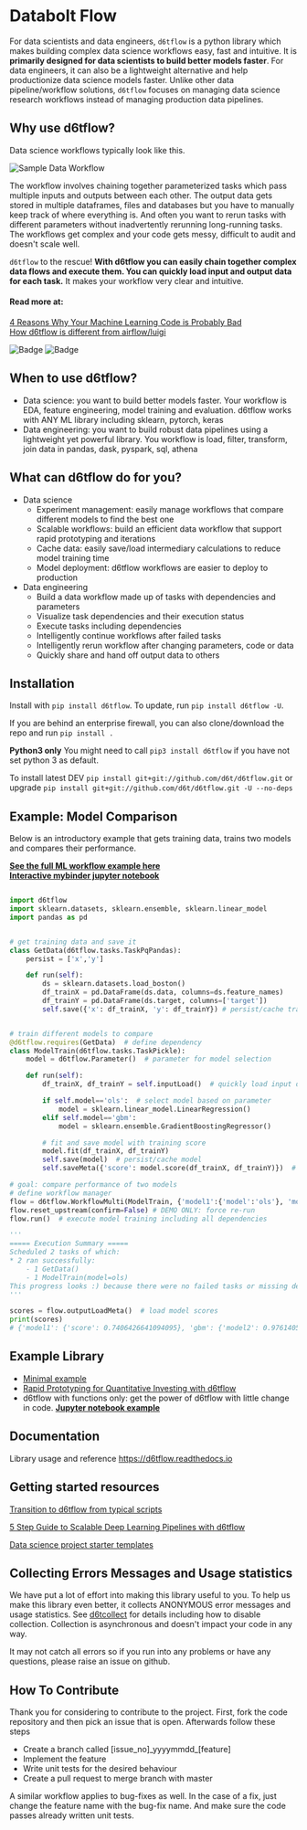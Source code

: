 # Databolt Flow

For data scientists and data engineers, `d6tflow` is a python library which makes building complex data science workflows easy, fast and intuitive. It is **primarily designed for data scientists to build better models faster**. For data engineers, it can also be a lightweight alternative and help productionize data science models faster. Unlike other data pipeline/workflow solutions, `d6tflow` focuses on managing data science research workflows instead of managing production data pipelines. 

## Why use d6tflow?

Data science workflows typically look like this.

![Sample Data Workflow](docs/d6tflow-docs-graph.png?raw=true "Sample Data Workflow")

The workflow involves chaining together parameterized tasks which pass multiple inputs and outputs between each other. The output data gets stored in multiple dataframes, files and databases but you have to manually keep track of where everything is. And often you want to rerun tasks with different parameters without inadvertently rerunning long-running tasks. The workflows get complex and your code gets messy, difficult to audit and doesn't scale well.

`d6tflow` to the rescue! **With d6tflow you can easily chain together complex data flows and execute them. You can quickly load input and output data for each task.** It makes your workflow very clear and intuitive.

#### Read more at:  
[4 Reasons Why Your Machine Learning Code is Probably Bad](https://github.com/d6t/d6t-python/blob/master/blogs/reasons-why-bad-ml-code.rst)  
[How d6tflow is different from airflow/luigi](https://github.com/d6t/d6t-python/blob/master/blogs/datasci-dags-airflow-meetup.md)

![Badge](https://www.kdnuggets.com/images/tkb-1904-p.png "Badge")
![Badge](https://www.kdnuggets.com/images/tkb-1902-g.png "Badge")

## When to use d6tflow?

* Data science: you want to build better models faster. Your workflow is EDA, feature engineering, model training and evaluation. d6tflow works with ANY ML library including sklearn, pytorch, keras
* Data engineering: you want to build robust data pipelines using a lightweight yet powerful library. You workflow is load, filter, transform, join data in pandas, dask, pyspark, sql, athena

## What can d6tflow do for you?

* Data science  
	* Experiment management: easily manage workflows that compare different models to find the best one
	* Scalable workflows: build an efficient data workflow that support rapid prototyping and iterations
	* Cache data: easily save/load intermediary calculations to reduce model training time
	* Model deployment: d6tflow workflows are easier to deploy to production
* Data engineering  
	* Build a data workflow made up of tasks with dependencies and parameters
	* Visualize task dependencies and their execution status
	* Execute tasks including dependencies
	* Intelligently continue workflows after failed tasks
	* Intelligently rerun workflow after changing parameters, code or data
	* Quickly share and hand off output data to others


## Installation

Install with `pip install d6tflow`. To update, run `pip install d6tflow -U`.

If you are behind an enterprise firewall, you can also clone/download the repo and run `pip install .`

**Python3 only** You might need to call `pip3 install d6tflow` if you have not set python 3 as default.

To install latest DEV `pip install git+git://github.com/d6t/d6tflow.git` or upgrade `pip install git+git://github.com/d6t/d6tflow.git -U --no-deps`

## Example: Model Comparison

Below is an introductory example that gets training data, trains two models and compares their performance.  

**[See the full ML workflow example here](http://tiny.cc/d6tflow-start-example)**  
**[Interactive mybinder jupyter notebook](http://tiny.cc/d6tflow-start-interactive)**

```python

import d6tflow
import sklearn.datasets, sklearn.ensemble, sklearn.linear_model
import pandas as pd


# get training data and save it
class GetData(d6tflow.tasks.TaskPqPandas):
    persist = ['x','y']

    def run(self):
        ds = sklearn.datasets.load_boston()
        df_trainX = pd.DataFrame(ds.data, columns=ds.feature_names)
        df_trainY = pd.DataFrame(ds.target, columns=['target'])
        self.save({'x': df_trainX, 'y': df_trainY}) # persist/cache training data


# train different models to compare
@d6tflow.requires(GetData)  # define dependency
class ModelTrain(d6tflow.tasks.TaskPickle):
    model = d6tflow.Parameter()  # parameter for model selection

    def run(self):
        df_trainX, df_trainY = self.inputLoad()  # quickly load input data

        if self.model=='ols':  # select model based on parameter
            model = sklearn.linear_model.LinearRegression()
        elif self.model=='gbm':
            model = sklearn.ensemble.GradientBoostingRegressor()

        # fit and save model with training score
        model.fit(df_trainX, df_trainY)
        self.save(model)  # persist/cache model
        self.saveMeta({'score': model.score(df_trainX, df_trainY)})  # save model score

# goal: compare performance of two models
# define workflow manager
flow = d6tflow.WorkflowMulti(ModelTrain, {'model1':{'model':'ols'}, 'model2':{'model':'gbm'}})
flow.reset_upstream(confirm=False) # DEMO ONLY: force re-run
flow.run()  # execute model training including all dependencies

'''
===== Execution Summary =====
Scheduled 2 tasks of which:
* 2 ran successfully:
    - 1 GetData()
    - 1 ModelTrain(model=ols)
This progress looks :) because there were no failed tasks or missing dependencies
'''

scores = flow.outputLoadMeta()  # load model scores
print(scores)
# {'model1': {'score': 0.7406426641094095}, 'gbm': {'model2': 0.9761405838418584}}


```


## Example Library

* [Minimal example](https://github.com/d6t/d6tflow/blob/master/docs/example-minimal.py)
* [Rapid Prototyping for Quantitative Investing with d6tflow](https://github.com/d6tdev/d6tflow-binder-interactive/blob/master/example-trading.ipynb) 
* d6tflow with functions only: get the power of d6tflow with little change in code. **[Jupyter notebook example](https://github.com/d6t/d6tflow/blob/master/docs/example-functional.ipynb)**

## Documentation

Library usage and reference https://d6tflow.readthedocs.io

## Getting started resources

[Transition to d6tflow from typical scripts](https://d6tflow.readthedocs.io/en/latest/transition.html)

[5 Step Guide to Scalable Deep Learning Pipelines with d6tflow](https://htmlpreview.github.io/?https://github.com/d6t/d6t-python/blob/master/blogs/blog-20190813-d6tflow-pytorch.html)

[Data science project starter templates](https://github.com/d6t/d6tflow-template)

## Collecting Errors Messages and Usage statistics

We have put a lot of effort into making this library useful to you. To help us make this library even better, it collects ANONYMOUS error messages and usage statistics. See [d6tcollect](https://github.com/d6t/d6tcollect) for details including how to disable collection. Collection is asynchronous and doesn't impact your code in any way.

It may not catch all errors so if you run into any problems or have any questions, please raise an issue on github.

## How To Contribute

Thank you for considering to contribute to the project. First, fork the code repository and then pick an issue that is open. Afterwards follow these steps
* Create a branch called \[issue_no\]\_yyyymmdd\_\[feature\]
* Implement the feature
* Write unit tests for the desired behaviour
* Create a pull request to merge branch with master

A similar workflow applies to bug-fixes as well. In the case of a fix, just change the feature name with the bug-fix name. And make sure the code passes already written unit tests.
